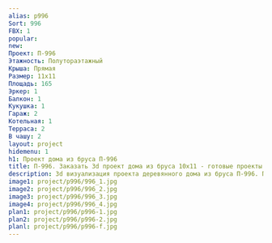 ```yaml
---
alias: p996
Sort: 996
FBX: 1
popular: 
new: 
Проект: П-996
Этажность: Полутораэтажный
Крыша: Прямая
Размер: 11х11
Площадь: 165
Эркер: 1
Балкон: 1
Кукушка: 1
Гараж: 2
Котельная: 1
Терраса: 2
В чашу: 2
layout: project
hidemenu: 1
h1: Проект дома из бруса П-996
title: П-996. Заказать 3d проект дома из бруса 10х11 - готовые проекты
description: 3d визуализация проекта деревянного дома из бруса П-996. Площадь 165 м2, размер 10х11. Вы можете внести любые изменения в проект.
image1: project/p996/996_1.jpg
image2: project/p996/996_2.jpg
image3: project/p996/996_3.jpg
image4: project/p996/996_4.jpg
plan1: project/p996/p996-1.jpg
plan2: project/p996/p996-2.jpg
planl: project/p996/p996-f.jpg
---
```

